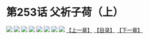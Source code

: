 # 第253话 父祈子荷（上）
![](https://mhpic.xiaomingtaiji.net/comic/D/斗破苍穹拆分版/253话/1.jpg-zymk.middle.webp)
![](https://mhpic.xiaomingtaiji.net/comic/D/斗破苍穹拆分版/253话/2.jpg-zymk.middle.webp)
![](https://mhpic.xiaomingtaiji.net/comic/D/斗破苍穹拆分版/253话/3.jpg-zymk.middle.webp)
![](https://mhpic.xiaomingtaiji.net/comic/D/斗破苍穹拆分版/253话/4.jpg-zymk.middle.webp)
![](https://mhpic.xiaomingtaiji.net/comic/D/斗破苍穹拆分版/253话/5.jpg-zymk.middle.webp)
![](https://mhpic.xiaomingtaiji.net/comic/D/斗破苍穹拆分版/253话/6.jpg-zymk.middle.webp)
![](https://mhpic.xiaomingtaiji.net/comic/D/斗破苍穹拆分版/253话/7.jpg-zymk.middle.webp)
![](https://mhpic.xiaomingtaiji.net/comic/D/斗破苍穹拆分版/253话/8.jpg-zymk.middle.webp)
[【上一章】](./252.md)
[【目录】](./README.md)
[【下一章】](./254.md)
